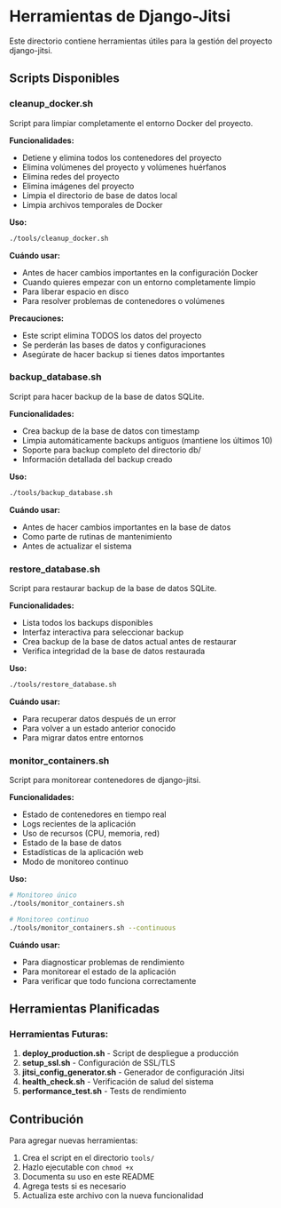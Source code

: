 # Herramientas de Django-Jitsi

Este directorio contiene herramientas útiles para la gestión del proyecto django-jitsi.

## Scripts Disponibles

### cleanup_docker.sh

Script para limpiar completamente el entorno Docker del proyecto.

**Funcionalidades:**
- Detiene y elimina todos los contenedores del proyecto
- Elimina volúmenes del proyecto y volúmenes huérfanos
- Elimina redes del proyecto
- Elimina imágenes del proyecto
- Limpia el directorio de base de datos local
- Limpia archivos temporales de Docker

**Uso:**
```bash
./tools/cleanup_docker.sh
```

**Cuándo usar:**
- Antes de hacer cambios importantes en la configuración Docker
- Cuando quieres empezar con un entorno completamente limpio
- Para liberar espacio en disco
- Para resolver problemas de contenedores o volúmenes

**Precauciones:**
- Este script elimina TODOS los datos del proyecto
- Se perderán las bases de datos y configuraciones
- Asegúrate de hacer backup si tienes datos importantes

### backup_database.sh

Script para hacer backup de la base de datos SQLite.

**Funcionalidades:**
- Crea backup de la base de datos con timestamp
- Limpia automáticamente backups antiguos (mantiene los últimos 10)
- Soporte para backup completo del directorio db/
- Información detallada del backup creado

**Uso:**
```bash
./tools/backup_database.sh
```

**Cuándo usar:**
- Antes de hacer cambios importantes en la base de datos
- Como parte de rutinas de mantenimiento
- Antes de actualizar el sistema

### restore_database.sh

Script para restaurar backup de la base de datos SQLite.

**Funcionalidades:**
- Lista todos los backups disponibles
- Interfaz interactiva para seleccionar backup
- Crea backup de la base de datos actual antes de restaurar
- Verifica integridad de la base de datos restaurada

**Uso:**
```bash
./tools/restore_database.sh
```

**Cuándo usar:**
- Para recuperar datos después de un error
- Para volver a un estado anterior conocido
- Para migrar datos entre entornos

### monitor_containers.sh

Script para monitorear contenedores de django-jitsi.

**Funcionalidades:**
- Estado de contenedores en tiempo real
- Logs recientes de la aplicación
- Uso de recursos (CPU, memoria, red)
- Estado de la base de datos
- Estadísticas de la aplicación web
- Modo de monitoreo continuo

**Uso:**
```bash
# Monitoreo único
./tools/monitor_containers.sh

# Monitoreo continuo
./tools/monitor_containers.sh --continuous
```

**Cuándo usar:**
- Para diagnosticar problemas de rendimiento
- Para monitorear el estado de la aplicación
- Para verificar que todo funciona correctamente

## Herramientas Planificadas

### Herramientas Futuras:

1. **deploy_production.sh** - Script de despliegue a producción
2. **setup_ssl.sh** - Configuración de SSL/TLS
3. **jitsi_config_generator.sh** - Generador de configuración Jitsi
4. **health_check.sh** - Verificación de salud del sistema
5. **performance_test.sh** - Tests de rendimiento

## Contribución

Para agregar nuevas herramientas:

1. Crea el script en el directorio `tools/`
2. Hazlo ejecutable con `chmod +x`
3. Documenta su uso en este README
4. Agrega tests si es necesario
5. Actualiza este archivo con la nueva funcionalidad
